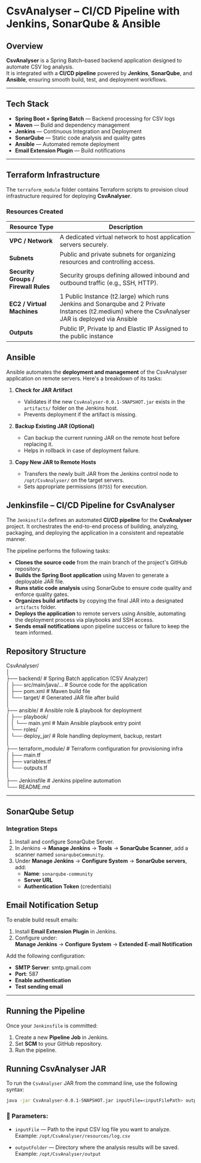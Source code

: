 # CsvAnalyser – CI/CD Pipeline with Jenkins, SonarQube & Ansible

##  Overview
**CsvAnalyser** is a Spring Batch–based backend application designed to automate CSV log analysis.  
It is integrated with a **CI/CD pipeline** powered by **Jenkins**, **SonarQube**, and **Ansible**, ensuring smooth build, test, and deployment workflows.

---

##  Tech Stack
- **Spring Boot + Spring Batch** — Backend processing for CSV logs  
- **Maven** — Build and dependency management  
- **Jenkins** — Continuous Integration and Deployment  
- **SonarQube** — Static code analysis and quality gates  
- **Ansible** — Automated remote deployment  
- **Email Extension Plugin** — Build notifications  

---

## Terraform Infrastructure

The `terraform_module` folder contains Terraform scripts to provision cloud infrastructure required for deploying **CsvAnalyser**.  

### Resources Created

| Resource Type | Description |
|---------------|-------------|
| **VPC / Network** | A dedicated virtual network to host application servers securely. |
| **Subnets** | Public and private subnets for organizing resources and controlling access. |
| **Security Groups / Firewall Rules** | Security groups defining allowed inbound and outbound traffic (e.g., SSH, HTTP). |
| **EC2 / Virtual Machines** | 1 Public Instance (t2.large) which runs Jenkins and Sonarqube and 2 Private Instances (t2.medium) where the CsvAnalyser JAR is deployed via Ansible|
| **Outputs** | Public IP, Private Ip and Elastic IP Assigned to the public instance|

## Ansible

Ansible automates the **deployment and management** of the CsvAnalyser application on remote servers. Here's a breakdown of its tasks:

1. **Check for JAR Artifact**
   - Validates if the new `CsvAnalyser-0.0.1-SNAPSHOT.jar` exists in the `artifacts/` folder on the Jenkins host.
   - Prevents deployment if the artifact is missing.

2. **Backup Existing JAR (Optional)**
   - Can backup the current running JAR on the remote host before replacing it.
   - Helps in rollback in case of deployment failure.

3. **Copy New JAR to Remote Hosts**
   - Transfers the newly built JAR from the Jenkins control node to `/opt/CsvAnalyser/` on the target servers.
   - Sets appropriate permissions (`0755`) for execution.

## Jenkinsfile – CI/CD Pipeline for CsvAnalyser

The `Jenkinsfile` defines an automated **CI/CD pipeline** for the **CsvAnalyser** project. It orchestrates the end-to-end process of building, analyzing, packaging, and deploying the application in a consistent and repeatable manner.

The pipeline performs the following tasks:

- **Clones the source code** from the main branch of the project's GitHub repository.
- **Builds the Spring Boot application** using Maven to generate a deployable JAR file.
- **Runs static code analysis** using SonarQube to ensure code quality and enforce quality gates.
- **Organizes build artifacts** by copying the final JAR into a designated `artifacts` folder.
- **Deploys the application** to remote servers using Ansible, automating the deployment process via playbooks and SSH access.
- **Sends email notifications** upon pipeline success or failure to keep the team informed.


##  Repository Structure
CsvAnalyser/  
│  
├── backend/ # Spring Batch application (CSV Analyzer)  
│   ├── src/main/java/... # Source code for the application  
│   ├── pom.xml # Maven build file  
│   └── target/ # Generated JAR file after build  
│  
├── ansible/ # Ansible role & playbook for deployment  
│   ├── playbook/  
│   │   └── main.yml # Main Ansible playbook entry point  
│   └── roles/  
│       └── deploy_jar/ # Role handling deployment, backup, restart  
│  
├── terraform_module/ # Terraform configuration for provisioning infra  
│   ├── main.tf  
│   ├── variables.tf  
│   └── outputs.tf  
│  
├── Jenkinsfile # Jenkins pipeline automation  
└── README.md  

---

## SonarQube Setup

### Integration Steps

1. Install and configure SonarQube Server.
2. In Jenkins → **Manage Jenkins** → **Tools** → **SonarQube Scanner**, add a scanner named `sonarqubeCommunity`.
3. Under **Manage Jenkins** → **Configure System** → **SonarQube servers**, add:  
   - **Name**: `sonarqube-community`  
   - **Server URL**  
   - **Authentication Token** (credentials)


## Email Notification Setup

To enable build result emails:

1. Install **Email Extension Plugin** in Jenkins.  
2. Configure under:  
   **Manage Jenkins** → **Configure System** → **Extended E-mail Notification**

Add the following configuration:

- **SMTP Server**: smtp.gmail.com  
- **Port**: 587  
- **Enable authentication**  
- **Test sending email**  

---

## Running the Pipeline

Once your `Jenkinsfile` is committed:

1. Create a new **Pipeline Job** in Jenkins.  
2. Set **SCM** to your GitHub repository.  
3. Run the pipeline.

## Running CsvAnalyser JAR

To run the `CsvAnalyser` JAR from the command line, use the following syntax:

```bash
java -jar CsvAnalyser-0.0.1-SNAPSHOT.jar inputFile=<inputFilePath> outputFolder=<outputFolderPath>
```

### 📝 Parameters:

- `inputFile` — Path to the input CSV log file you want to analyze.  
  Example: `/opt/CsvAnalyser/resources/log.csv`

- `outputFolder` — Directory where the analysis results will be saved.  
  Example: `/opt/CsvAnalyser/output`

